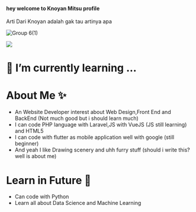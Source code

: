 <h4>hey welcome to Knoyan Mitsu profile</h4>

Arti Dari Knoyan adalah gak tau artinya apa 

![Group 6(1)](https://github.com/user-attachments/assets/9b62b80c-b50e-41bc-9500-04fcb872a649)


![](https://komarev.com/ghpvc/?username=KnoyanMitsu)

<h1> 🌱 I’m currently learning ... </h1>

<h1>About Me ✨</h1>
<ul>
    <li>An Website Developer interest about Web Design,Front End and BackEnd (Not much good but i should learn much)</li>
    <li>I can code PHP language with Laravel,JS with VueJS (JS still learning) and HTML5</li>
    <li>I can code with flutter as mobile application well with google (still beginner)</li>
    <li>And yeah I like Drawing scenery and uhh furry stuff (should i write this? well is about me)</li>
</ul>

<h1>Learn in Future 🚀</h1>
<ul>
    <li>Can code with Python</li>
    <li>Learn all about Data Science and Machine Learning</li>
</ul>

<!--
**KnoyanMitsu/KnoyanMitsu** is a ✨ _special_ ✨ repository because its `README.md` (this file) appears on your GitHub profile.

Here are some ideas to get you started:

- 🔭 I’m currently working on ...
- 🌱 I’m currently learning ...
- 👯 I’m looking to collaborate on ...
- 🤔 I’m looking for help with ...
- 💬 Ask me about ...
- 📫 How to reach me: ...
- 😄 Pronouns: ...
- ⚡ Fun fact: ...
-->
